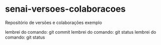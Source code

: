 # senai-versoes-colaboracoes
Repositório de versões e colaborações
exemplo

lembrei do comando: git commit
lembrei do comando: git status
lembrei do comando: git status 


